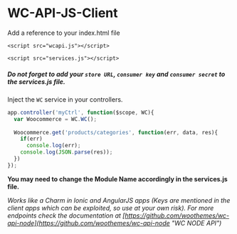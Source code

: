 # WC-API-JS-Client

Add a reference to your index.html file

`<script src="wcapi.js"></script>`

`<script src="services.js"></script>`

##### Do not forget to add your `store URL`, `consumer key` and `consumer secret` to the _services.js_ file. 

Inject the `WC` service in your controllers.

```javascript
app.controller('myCtrl', function($scope, WC){
  var Woocommerce = WC.WC();
  
  Woocommerce.get('products/categories', function(err, data, res){
    if(err)
      console.log(err);
    console.log(JSON.parse(res));
  })
});
```

**You may need to change the Module Name accordingly in the services.js file.**
  
*Works like a Charm in Ionic and AngularJS apps (Keys are mentioned in the client apps which can be exploited, so use at your own risk).*
_For more endpoints check the documentation at [https://github.com/woothemes/wc-api-node](https://github.com/woothemes/wc-api-node "WC NODE API")_


